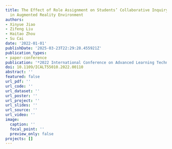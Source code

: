 ```yaml
---
title: The Effect of Role Assignment on Students’ Collaborative Inquiry-based Learning
  in Augmented Reality Environment
authors:
- Xinyue Jiao
- Zifeng Liu
- Haitao Zhou
- Su Cai
date: '2022-01-01'
publishDate: '2025-03-23T22:29:28.455921Z'
publication_types:
- paper-conference
publication: '*2022 International Conference on Advanced Learning Technologies (ICALT)*'
doi: 10.1109/ICALT55010.2022.00110
abstract: ''
featured: false
url_pdf: ''
url_code: ''
url_dataset: ''
url_poster: ''
url_project: ''
url_slides: ''
url_source: ''
url_video: ''
image: 
  caption: ''
  focal_point: ''
  preview_only: false
projects: []
---
```

